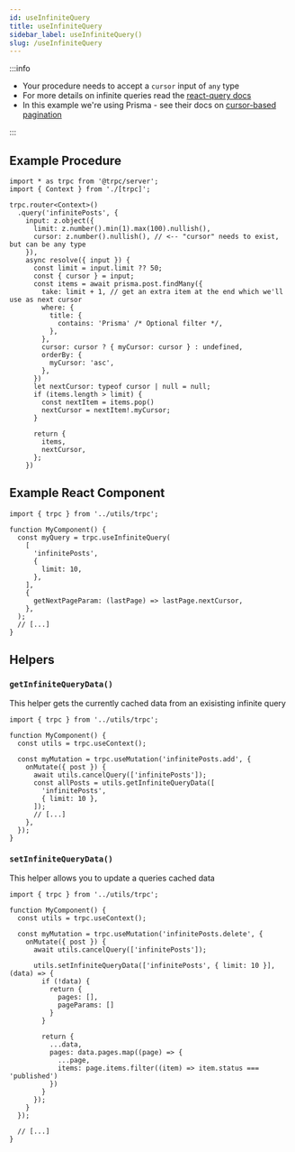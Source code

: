 ```yaml
---
id: useInfiniteQuery
title: useInfiniteQuery
sidebar_label: useInfiniteQuery()
slug: /useInfiniteQuery
---
```


:::info

- Your procedure needs to accept a `cursor` input of `any` type
- For more details on infinite queries read the [react-query docs](https://react-query.tanstack.com/reference/useInfiniteQuery)
- In this example we're using Prisma - see their docs on [cursor-based pagination](https://www.prisma.io/docs/concepts/components/prisma-client/pagination#cursor-based-pagination)

:::

## Example Procedure

```tsx
import * as trpc from '@trpc/server';
import { Context } from './[trpc]';

trpc.router<Context>()
  .query('infinitePosts', {
    input: z.object({
      limit: z.number().min(1).max(100).nullish(),
      cursor: z.number().nullish(), // <-- "cursor" needs to exist, but can be any type
    }),
    async resolve({ input }) {
      const limit = input.limit ?? 50;
      const { cursor } = input;
      const items = await prisma.post.findMany({
        take: limit + 1, // get an extra item at the end which we'll use as next cursor
        where: {
          title: {
            contains: 'Prisma' /* Optional filter */,
          },
        },
        cursor: cursor ? { myCursor: cursor } : undefined,
        orderBy: {
          myCursor: 'asc',
        },
      })
      let nextCursor: typeof cursor | null = null;
      if (items.length > limit) {
        const nextItem = items.pop()
        nextCursor = nextItem!.myCursor;
      }

      return {
        items,
        nextCursor,
      };
    })
```

## Example React Component

```tsx
import { trpc } from '../utils/trpc';

function MyComponent() {
  const myQuery = trpc.useInfiniteQuery(
    [
      'infinitePosts',
      {
        limit: 10,
      },
    ],
    {
      getNextPageParam: (lastPage) => lastPage.nextCursor,
    },
  );
  // [...]
}
```

## Helpers

### `getInfiniteQueryData()`

This helper gets the currently cached data from an exisisting infinite query

```tsx
import { trpc } from '../utils/trpc';

function MyComponent() {
  const utils = trpc.useContext();

  const myMutation = trpc.useMutation('infinitePosts.add', {
    onMutate({ post }) {
      await utils.cancelQuery(['infinitePosts']);
      const allPosts = utils.getInfiniteQueryData([
        'infinitePosts',
        { limit: 10 },
      ]);
      // [...]
    },
  });
}
```

### `setInfiniteQueryData()`

This helper allows you to update a queries cached data

```tsx
import { trpc } from '../utils/trpc';

function MyComponent() {
  const utils = trpc.useContext();

  const myMutation = trpc.useMutation('infinitePosts.delete', {
    onMutate({ post }) {
      await utils.cancelQuery(['infinitePosts']);

      utils.setInfiniteQueryData(['infinitePosts', { limit: 10 }], (data) => {
        if (!data) {
          return {
            pages: [],
            pageParams: []
          }
        }

        return {
          ...data,
          pages: data.pages.map((page) => {
            ...page,
            items: page.items.filter((item) => item.status === 'published')
          })
        }
      });
    }
  });

  // [...]
}


```
